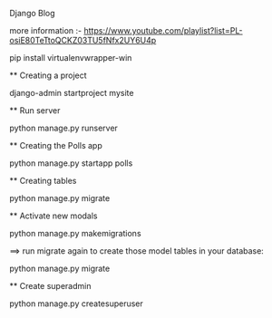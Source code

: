 Django Blog

more information :- https://www.youtube.com/playlist?list=PL-osiE80TeTtoQCKZ03TU5fNfx2UY6U4p


pip install virtualenvwrapper-win

** Creating a project

django-admin startproject mysite

** Run server

python manage.py runserver

** Creating the Polls app

python manage.py startapp polls

** Creating tables

python manage.py migrate

** Activate new modals

python manage.py makemigrations 

==> run migrate again to create those model tables in your database:

python manage.py migrate

** Create superadmin

python manage.py createsuperuser
